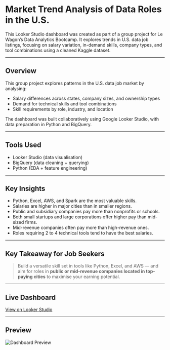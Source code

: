 # Market Trend Analysis of Data Roles in the U.S.

This Looker Studio dashboard was created as part of a group project for Le Wagon’s Data Analytics Bootcamp. It explores trends in U.S. data job listings, focusing on salary variation, in-demand skills, company types, and tool combinations using a cleaned Kaggle dataset.

---

## Overview

This group project explores patterns in the U.S. data job market by analysing:
- Salary differences across states, company sizes, and ownership types
- Demand for technical skills and tool combinations
- Skill requirements by role, industry, and location

The dashboard was built collaboratively using Google Looker Studio, with data preparation in Python and BigQuery.

---

## Tools Used
- Looker Studio (data visualisation)
- BigQuery (data cleaning + querying)
- Python (EDA + feature engineering)

---

## Key Insights

- Python, Excel, AWS, and Spark are the most valuable skills.
- Salaries are higher in major cities than in smaller regions.
- Public and subsidiary companies pay more than nonprofits or schools.
- Both small startups and large corporations offer higher pay than mid-sized firms.
- Mid-revenue companies often pay more than high-revenue ones.
- Roles requiring 2 to 4 technical tools tend to have the best salaries.

---

## Key Takeaway for Job Seekers

> Build a versatile skill set in tools like Python, Excel, and AWS — and aim for roles in **public or mid-revenue companies located in top-paying cities** to maximise your earning potential.

---

## Live Dashboard  
[View on Looker Studio](https://lookerstudio.google.com/reporting/c5385595-03d7-4e08-adc4-a2f5c628ace9)

---

## Preview  
![Dashboard Preview](assets/us-data-jobs-dashboard.png)
